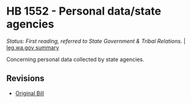 # HB 1552 - Personal data/state agencies
*Status: First reading, referred to State Government & Tribal Relations.* | [leg.wa.gov summary](https://app.leg.wa.gov/billsummary?BillNumber=1552&Year=2021)

Concerning personal data collected by state agencies.

## Revisions
* [Original Bill](1/)